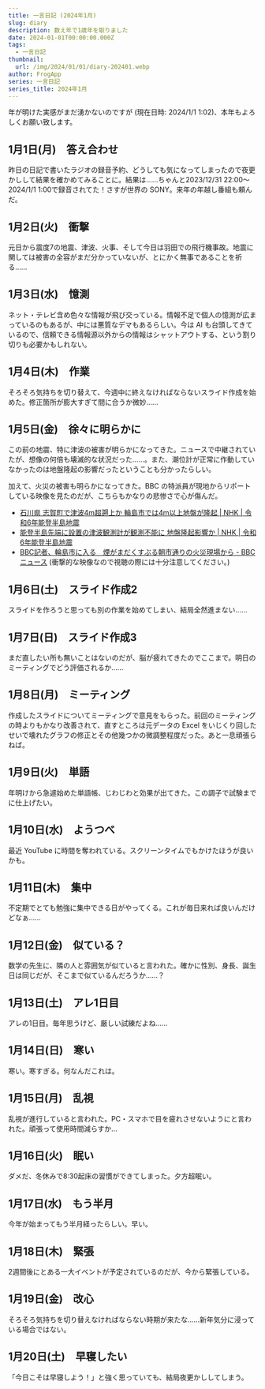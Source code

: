 ```yaml
---
title: 一言日記 (2024年1月)
slug: diary
description: 数え年で1歳年を取りました
date: 2024-01-01T00:00:00.000Z
tags:
  - 一言日記
thumbnail:
  url: /img/2024/01/01/diary-202401.webp
author: FrogApp
series: 一言日記
series_title: 2024年1月
---
```


年が明けた実感がまだ湧かないのですが (現在日時: 2024/1/1 1:02)、本年もよろしくお願い致します。

## 1月1日(月)　答え合わせ

昨日の日記で書いたラジオの録音予約、どうしても気になってしまったので夜更かしして結果を確かめてみることに。結果は……ちゃんと2023/12/31 22:00～2024/1/1 1:00で録音されてた！さすが世界の SONY。来年の年越し番組も頼んだ。

## 1月2日(火)　衝撃

元日から震度7の地震、津波、火事、そして今日は羽田での飛行機事故。地震に関しては被害の全容がまだ分かっていないが、とにかく無事であることを祈る……

## 1月3日(水)　憶測

ネット・テレビ含め色々な情報が飛び交っている。情報不足で個人の憶測が広まっているのもあるが、中には悪質なデマもあるらしい。今は AI も台頭してきているので、信頼できる情報源以外からの情報はシャットアウトする、という割り切りも必要かもしれない。

## 1月4日(木)　作業

そろそろ気持ちを切り替えて、今週中に終えなければならないスライド作成を始めた。修正箇所が膨大すぎて間に合うか微妙……

## 1月5日(金)　徐々に明らかに

この前の地震、特に津波の被害が明らかになってきた。ニュースで中継されていたが、想像の何倍も壊滅的な状況だった……。また、潮位計が正常に作動していなかったのは地盤隆起の影響だったということも分かったらしい。

加えて、火災の被害も明らかになってきた。BBC の特派員が現地からリポートしている映像を見たのだが、こちらもかなりの悲惨さで心が傷んだ。

* [石川県 志賀町で津波4m超遡上か 輪島市では4m以上地盤が隆起 | NHK | 令和6年能登半島地震](https://www3.nhk.or.jp/news/html/20240105/k10014310811000.html)
* [能登半島先端に設置の津波観測計が観測不能に 地盤隆起影響か | NHK | 令和6年能登半島地震](https://www3.nhk.or.jp/news/html/20240105/k10014310321000.html)
* [BBC記者、輪島市に入る　煙がまだくすぶる朝市通りの火災現場から - BBCニュース](https://www.bbc.com/japanese/video-67879073) (衝撃的な映像なので視聴の際には十分注意してください。)

## 1月6日(土)　スライド作成2

スライドを作ろうと思っても別の作業を始めてしまい、結局全然進まない……

## 1月7日(日)　スライド作成3

まだ直したい所も無いことはないのだが、脳が疲れてきたのでここまで。明日のミーティングでどう評価されるか……

## 1月8日(月)　ミーティング

作成したスライドについてミーティングで意見をもらった。前回のミーティングの時よりもかなり改善されて、直すところは元データの Excel をいじくり回したせいで壊れたグラフの修正とその他幾つかの微調整程度だった。あと一息頑張らねば。

## 1月9日(火)　単語

年明けから急遽始めた単語帳、じわじわと効果が出てきた。この調子で試験までに仕上げたい。

## 1月10日(水)　ようつべ

最近 YouTube に時間を奪われている。スクリーンタイムでもかけたほうが良いかも。

## 1月11日(木)　集中

不定期でとても勉強に集中できる日がやってくる。これが毎日来れば良いんだけどなぁ……

## 1月12日(金)　似ている？

数学の先生に、隣の人と雰囲気が似ていると言われた。確かに性別、身長、誕生日は同じだが、そこまで似ているんだろうか……？

## 1月13日(土)　アレ1日目

アレの1日目。毎年思うけど、厳しい試練だよね……

## 1月14日(日)　寒い

寒い。寒すぎる。何なんだこれは。

## 1月15日(月)　乱視

乱視が進行していると言われた。PC・スマホで目を疲れさせないようにと言われた。頑張って使用時間減らすか…

## 1月16日(火)　眠い

ダメだ、冬休みで8:30起床の習慣ができてしまった。夕方超眠い。

## 1月17日(水)　もう半月

今年が始まってもう半月経ったらしい。早い。

## 1月18日(木)　緊張

2週間後にとある一大イベントが予定されているのだが、今から緊張している。

## 1月19日(金)　改心

そろそろ気持ちを切り替えなければならない時期が来たな……新年気分に浸っている場合ではない。

## 1月20日(土)　早寝したい

「今日こそは早寝しよう！」と強く思っていても、結局夜更かししてしまう。
